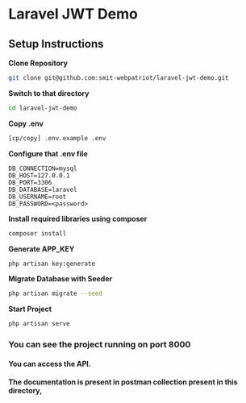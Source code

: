 # Laravel JWT Demo

## Setup Instructions

**Clone Repository**
```bash
git clone git@github.com:smit-webpatriot/laravel-jwt-demo.git
```

**Switch to that directory**
```bash
cd laravel-jwt-demo
```

**Copy .env**
```bash
[cp/copy] .env.example .env
```

**Configure that .env file**
```
DB_CONNECTION=mysql
DB_HOST=127.0.0.1
DB_PORT=3306
DB_DATABASE=laravel
DB_USERNAME=root
DB_PASSWORD=<password>
```

**Install required libraries using composer**
```bash
composer install
```

**Generate APP_KEY**
```bash
php artisan key:generate
```

**Migrate Database with Seeder**
```bash
php artisan migrate --seed
```

**Start Project**
```bash
php artisan serve
```

### You can see the project running on port 8000
#### You can access the API.
#### The documentation is present in postman collection present in this directory,
